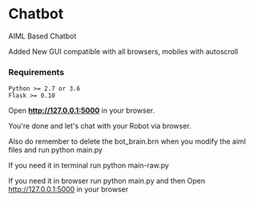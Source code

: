 # Chatbot
AIML Based Chatbot

Added New GUI compatible with all browsers, mobiles with autoscroll

### Requirements
    Python >= 2.7 or 3.6
    Flask >= 0.10


 Open **http://127.0.0.1:5000** in your browser.

 You're done and let's chat with your Robot via browser.

Also do remember to delete the bot_brain.brn when you modify the aiml files and run python main.py

If you need it in terminal run python main-raw.py

If you need it in browser run python main.py 
and then Open http://127.0.0.1:5000 in your browser
